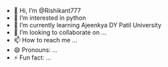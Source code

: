 - 👋 Hi, I’m @Rishikant777
- 👀 I’m interested in python
- 🌱 I’m currently learning Ajeenkya DY Patil University
- 💞️ I’m looking to collaborate on ...
- 📫 How to reach me ...
- 😄 Pronouns: ...
- ⚡ Fun fact: ...

<!---
Rishikant777/Rishikant777 is a ✨ special ✨ repository because its `README.md` (this file) appears on your GitHub profile.
You can click the Preview link to take a look at your changes.
--->
